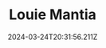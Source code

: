 ---
title: Louie Mantia
url: https://lmnt.me
date: "2024-03-24T20:31:56.211Z"
collection:
  - Favourites
type: Collections
kind: website
---